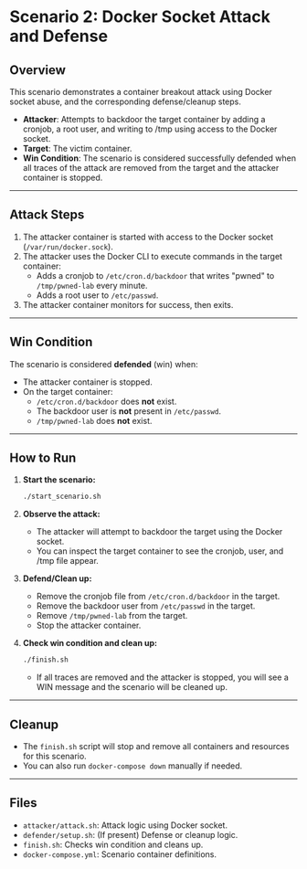 # Scenario 2: Docker Socket Attack and Defense

## Overview
This scenario demonstrates a container breakout attack using Docker socket abuse, and the corresponding defense/cleanup steps.

- **Attacker**: Attempts to backdoor the target container by adding a cronjob, a root user, and writing to /tmp using access to the Docker socket.
- **Target**: The victim container.
- **Win Condition**: The scenario is considered successfully defended when all traces of the attack are removed from the target and the attacker container is stopped.

---

## Attack Steps
1. The attacker container is started with access to the Docker socket (`/var/run/docker.sock`).
2. The attacker uses the Docker CLI to execute commands in the target container:
    - Adds a cronjob to `/etc/cron.d/backdoor` that writes "pwned" to `/tmp/pwned-lab` every minute.
    - Adds a root user to `/etc/passwd`.
3. The attacker container monitors for success, then exits.

---

## Win Condition
The scenario is considered **defended** (win) when:
- The attacker container is stopped.
- On the target container:
    - `/etc/cron.d/backdoor` does **not** exist.
    - The backdoor user is **not** present in `/etc/passwd`.
    - `/tmp/pwned-lab` does **not** exist.

---

## How to Run

1. **Start the scenario:**
   ```sh
   ./start_scenario.sh
   ```

2. **Observe the attack:**
   - The attacker will attempt to backdoor the target using the Docker socket.
   - You can inspect the target container to see the cronjob, user, and /tmp file appear.

3. **Defend/Clean up:**
   - Remove the cronjob file from `/etc/cron.d/backdoor` in the target.
   - Remove the backdoor user from `/etc/passwd` in the target.
   - Remove `/tmp/pwned-lab` from the target.
   - Stop the attacker container.

4. **Check win condition and clean up:**
   ```sh
   ./finish.sh
   ```
   - If all traces are removed and the attacker is stopped, you will see a WIN message and the scenario will be cleaned up.

---

## Cleanup
- The `finish.sh` script will stop and remove all containers and resources for this scenario.
- You can also run `docker-compose down` manually if needed.

---

## Files
- `attacker/attack.sh`: Attack logic using Docker socket.
- `defender/setup.sh`: (If present) Defense or cleanup logic.
- `finish.sh`: Checks win condition and cleans up.
- `docker-compose.yml`: Scenario container definitions. 